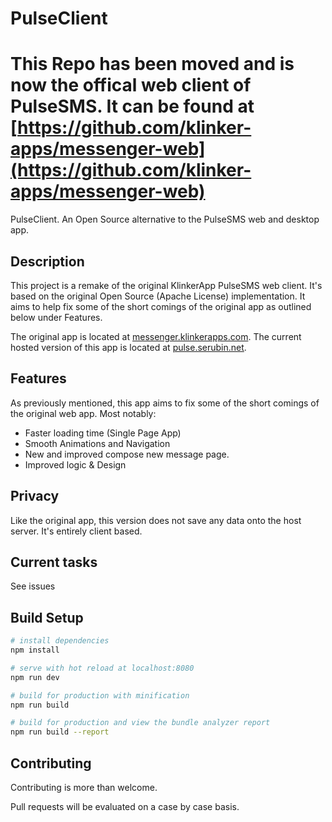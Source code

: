 # PulseClient

# This Repo has been moved and is now the offical web client of PulseSMS. It can be found at [https://github.com/klinker-apps/messenger-web](https://github.com/klinker-apps/messenger-web)

PulseClient. An Open Source alternative to the PulseSMS web and desktop app. 

## Description

This project is a remake of the original KlinkerApp PulseSMS web client. It's based on the original Open Source (Apache License) implementation. It aims to help fix some of the short comings of the original app as outlined below under Features.

The original app is located at [messenger.klinkerapps.com](https://messenger.klinkerapps.com/). The current hosted version of this app is located at [pulse.serubin.net](https://pulse.serubin.net). 

## Features

As previously mentioned, this app aims to fix some of the short comings of the original web app. Most notably:

* Faster loading time (Single Page App)
* Smooth Animations and Navigation
* New and improved compose new message page.
* Improved logic & Design

## Privacy

Like the original app, this version does not save any data onto the host server. It's entirely client based.

## Current tasks 
 See issues


## Build Setup

``` bash
# install dependencies
npm install

# serve with hot reload at localhost:8080
npm run dev

# build for production with minification
npm run build

# build for production and view the bundle analyzer report
npm run build --report
```

## Contributing
Contributing is more than welcome. 

Pull requests will be evaluated on a case by case basis.

